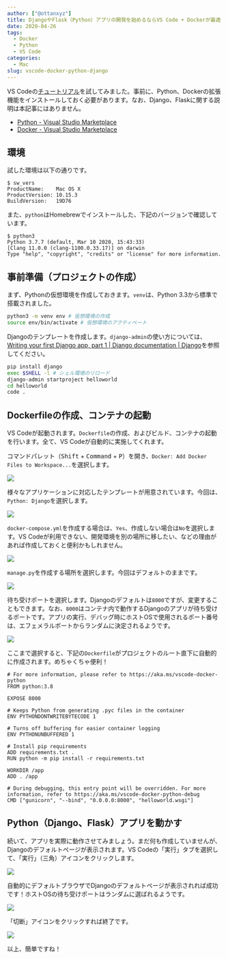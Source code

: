 ```yaml
---
author: ["@ottanxyz"]
title: DjangoやFlask（Python）アプリの開発を始めるならVS Code + Dockerが最適
date: 2020-04-26
tags:
  - Docker
  - Python
  - VS Code
categories:
  - Mac
slug: vscode-docker-python-django
---
```

VS Codeの[チュートリアル](https://code.visualstudio.com/docs/containers/quickstart-python)を試してみました。事前に、Python、Dockerの拡張機能をインストールしておく必要があります。なお、Django、Flaskに関する説明は本記事にはありません。

* [Python - Visual Studio Marketplace](https://marketplace.visualstudio.com/items?itemName=ms-python.python)
* [Docker - Visual Studio Marketplace](https://marketplace.visualstudio.com/items?itemName=ms-azuretools.vscode-docker)

## 環境

試した環境は以下の通りです。

```
$ sw_vers
ProductName:	Mac OS X
ProductVersion:	10.15.3
BuildVersion:	19D76
```

また、`python`はHomebrewでインストールした、下記のバージョンで確認しています。

```
$ python3
Python 3.7.7 (default, Mar 10 2020, 15:43:33)
[Clang 11.0.0 (clang-1100.0.33.17)] on darwin
Type "help", "copyright", "credits" or "license" for more information.
```

## 事前準備（プロジェクトの作成）

まず、Pythonの仮想環境を作成しておきます。`venv`は、Python 3.3から標準で搭載されました。

```zsh
python3 -m venv env # 仮想環境の作成
source env/bin/activate # 仮想環境のアクティベート
```

Djangoのテンプレートを作成します。`django-admin`の使い方については、[Writing your first Django app, part 1 | Django documentation | Django](https://docs.djangoproject.com/en/3.0/intro/tutorial01/)を参照してください。

```zsh
pip install django
exec $SHELL -l # シェル環境のリロード
django-admin startproject helloworld
cd helloworld
code .
```

## Dockerfileの作成、コンテナの起動

VS Codeが起動されます。`Dockerfile`の作成、およびビルド、コンテナの起動を行います。全て、VS Codeが自動的に実施してくれます。

コマンドパレット（<kbd>Shift</kbd> + <kbd>Command</kbd> + <kbd>P</kbd>）を開き、`Docker: Add Docker Files to Workspace...`を選択します。

![](/uploads/2020/04/screenshot-2020-03-20-11.39.22.png)

様々なアプリケーションに対応したテンプレートが用意されています。今回は、`Python: Django`を選択します。

![](/uploads/2020/04/screenshot-2020-03-20-11.40.24.png)

`docker-compose.yml`を作成する場合は、`Yes`、作成しない場合は`No`を選択します。VS Codeが利用できない、開発環境を別の場所に移したい、などの理由があれば作成しておくと便利かもしれません。

![](/uploads/2020/04/screenshot-2020-03-20-11.40.32.png)

`manage.py`を作成する場所を選択します。今回はデフォルトのままです。

![](/uploads/2020/04/screenshot-2020-03-20-11.40.38.png)

待ち受けポートを選択します。Djangoのデフォルトは`8000`ですが、変更することもできます。なお、`8000`はコンテナ内で動作するDjangoのアプリが待ち受けるポートです。アプリの実行、デバッグ時にホストOSで使用されるポート番号は、エフェメラルポートからランダムに決定されるようです。

![](/uploads/2020/04/screenshot-2020-03-20-11.40.44.png)

ここまで選択すると、下記の`Dockerfile`がプロジェクトのルート直下に自動的に作成されます。めちゃくちゃ便利！

```docker
# For more information, please refer to https://aka.ms/vscode-docker-python
FROM python:3.8

EXPOSE 8000

# Keeps Python from generating .pyc files in the container
ENV PYTHONDONTWRITEBYTECODE 1

# Turns off buffering for easier container logging
ENV PYTHONUNBUFFERED 1

# Install pip requirements
ADD requirements.txt .
RUN python -m pip install -r requirements.txt

WORKDIR /app
ADD . /app

# During debugging, this entry point will be overridden. For more information, refer to https://aka.ms/vscode-docker-python-debug
CMD ["gunicorn", "--bind", "0.0.0.0:8000", "helloworld.wsgi"]
```

## Python（Django、Flask）アプリを動かす

続いて、アプリを実際に動作させてみましょう。まだ何も作成していませんが、Djangoのデフォルトページが表示されます。VS Codeの「実行」タブを選択して、「実行」（三角）アイコンをクリックします。

![](/uploads/2020/04/screenshot-2020-03-20-11.48.24.png)

自動的にデフォルトブラウザでDjangoのデフォルトページが表示されれば成功です！ホストOSの待ち受けポートはランダムに選ばれるようです。

![](/uploads/2020/04/screenshot-2020-03-20-11.50.20.png)

「切断」アイコンをクリックすれば終了です。

![](/uploads/2020/04/screenshot-2020-03-20-16.27.44.png)

以上、簡単ですね！

